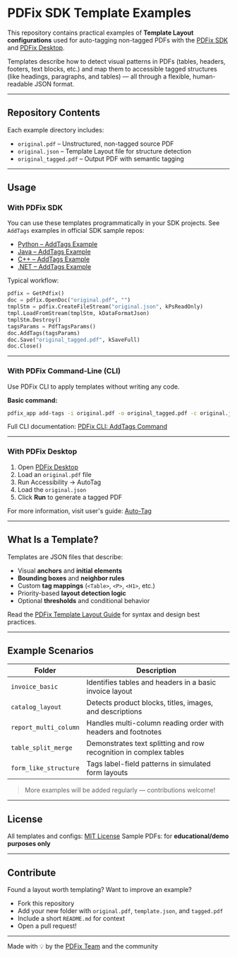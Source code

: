 # PDFix SDK Template Examples

This repository contains practical examples of **Template Layout configurations** used for auto-tagging non-tagged PDFs with the [PDFix SDK](https://pdfix.net/pdfix-sdk/) and [PDFix Desktop](https://pdfix.net/pdfix-desktop/).

Templates describe how to detect visual patterns in PDFs (tables, headers, footers, text blocks, etc.) and map them to accessible tagged structures (like headings, paragraphs, and tables) — all through a flexible, human-readable JSON format.

---

## Repository Contents

Each example directory includes:

- `original.pdf` – Unstructured, non-tagged source PDF
- `original.json` – Template Layout file for structure detection
- `original_tagged.pdf` – Output PDF with semantic tagging

---

## Usage

### With PDFix SDK

You can use these templates programmatically in your SDK projects. See `AddTags` examples in official SDK sample repos:

- [Python – AddTags Example](https://github.com/pdfix/pdfix_sdk_example_python/blob/master/src/AddTags.py)
- [Java – AddTags Example](https://github.com/pdfix/pdfix_sdk_example_java/blob/master/src/main/java/net/pdfix/samples/AddTags.java)
- [C++ – AddTags Example](https://github.com/pdfix/pdfix_sdk_example_cpp/blob/master/src/AddTags.cpp)
- [.NET – AddTags Example](https://github.com/pdfix/pdfix_sdk_example_dotnet/blob/master/src/AddTags.cs)

Typical workflow:
```python
pdfix = GetPdfix()
doc = pdfix.OpenDoc("original.pdf", "")
tmplStm = pdfix.CreateFileStream("original.json", kPsReadOnly)
tmpl.LoadFromStream(tmplStm, kDataFormatJson)
tmplStm.Destroy()
tagsParams = PdfTagsParams()
doc.AddTags(tagsParams)
doc.Save("original_tagged.pdf", kSaveFull)
doc.Close()
````

---

### With PDFix Command-Line (CLI)

Use PDFix CLI to apply templates without writing any code.

**Basic command:**

```bash
pdfix_app add-tags -i original.pdf -o original_tagged.pdf -c original.json
```

Full CLI documentation:
[PDFix CLI: AddTags Command](https://pdfix.net/support/pdfix-command-line/#add-tags)

---

### With PDFix Desktop

1. Open [PDFix Desktop](https://pdfix.net/pdfix-desktop/)
2. Load an `original.pdf` file
3. Run Accessibility -> AutoTag
4. Load the `original.json`
7. Click **Run** to generate a tagged PDF

For more information, visit user's guide:
[Auto-Tag](https://pdfix.net/user-guide-workflow-for-creating-an-accessible-pdf/?ref=ref-auto-tag#Auto-tag)

---

## What Is a Template?

Templates are JSON files that describe:

* Visual **anchors** and **initial elements**
* **Bounding boxes** and **neighbor rules**
* Custom **tag mappings** (`<Table>`, `<P>`, `<H1>`, etc.)
* Priority-based **layout detection logic**
* Optional **thresholds** and conditional behavior

Read the [PDFix Template Layout Guide](https://pdfix.net/user-guide-template/) for syntax and design best practices.

---

## Example Scenarios

| Folder                | Description                                                       |
| --------------------- | ----------------------------------------------------------------- |
| `invoice_basic`       | Identifies tables and headers in a basic invoice layout           |
| `catalog_layout`      | Detects product blocks, titles, images, and descriptions          |
| `report_multi_column` | Handles multi-column reading order with headers and footnotes     |
| `table_split_merge`   | Demonstrates text splitting and row recognition in complex tables |
| `form_like_structure` | Tags label-field patterns in simulated form layouts               |

> More examples will be added regularly — contributions welcome!

---

## License

All templates and configs: [MIT License](LICENSE)
Sample PDFs: for **educational/demo purposes only**

---

## Contribute

Found a layout worth templating? Want to improve an example?

* Fork this repository
* Add your new folder with `original.pdf`, `template.json`, and `tagged.pdf`
* Include a short `README.md` for context
* Open a pull request!

---

Made with 💡 by the [PDFix Team](https://pdfix.net) and the community
